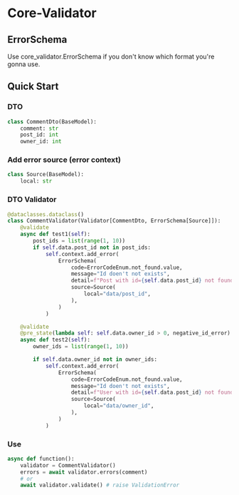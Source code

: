 # Core-Validator

## ErrorSchema
Use core_validator.ErrorSchema if you don't know which format you're gonna use.

## Quick Start

### DTO
```python
class CommentDto(BaseModel):
    comment: str
    post_id: int
    owner_id: int
```


### Add error source (error context)
```python
class Source(BaseModel):
    local: str
```

### DTO Validator
```python
@dataclasses.dataclass()
class CommentValidator(Validator[CommentDto, ErrorSchema[Source]]):
    @validate
    async def test1(self):
        post_ids = list(range(1, 10))
        if self.data.post_id not in post_ids:
            self.context.add_error(
                ErrorSchema(
                    code=ErrorCodeEnum.not_found.value,
                    message="Id doen't not exists",
                    detail=f"Post with id={self.data.post_id} not found",
                    source=Source(
                        local="data/post_id",
                    ),
                )
            )

    @validate
    @pre_state(lambda self: self.data.owner_id > 0, negative_id_error)
    async def test2(self):
        owner_ids = list(range(1, 10))

        if self.data.owner_id not in owner_ids:
            self.context.add_error(
                ErrorSchema(
                    code=ErrorCodeEnum.not_found.value,
                    message="Id doen't not exists",
                    detail=f"User with id={self.data.post_id} not found",
                    source=Source(
                        local="data/owner_id",
                    ),
                )
            )
```

### Use
```python
async def function():
    validator = CommentValidator()
    errors = await validator.errors(comment)
    # or
    await validator.validate() # raise ValidationError

```
